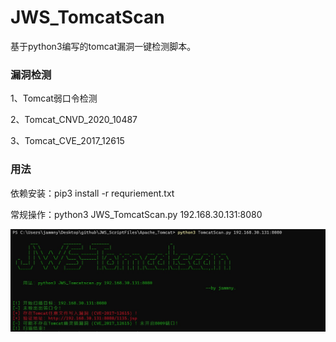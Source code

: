 # JWS_TomcatScan
基于python3编写的tomcat漏洞一键检测脚本。

### 漏洞检测
1、Tomcat弱口令检测

2、Tomcat_CNVD_2020_10487

3、Tomcat_CVE_2017_12615

### 用法
依赖安装：pip3 install -r requriement.txt

常规操作：python3 JWS_TomcatScan.py 192.168.30.131:8080

![截图](https://github.com/jammny/JWS_TomcatScan/blob/main/doc/put.jpg)
